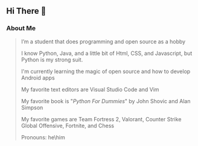 ## Hi There 👋

### About Me
> I’m a student that does programming and open source as a hobby
> 
>I know Python, Java, and a little bit of Html, CSS, and Javascript, but Python is my strong suit.
>
> I'm currently learning the magic of open source and how to develop Android apps
> 
> My favorite text editors are Visual Studio Code and Vim
> 
> My favorite book is "*Python For Dummies*" by John Shovic and Alan Simpson
> 
> My favorite games are Team Fortress 2, Valorant, Counter Strike Global Offensive, Fortnite, and Chess
> 
> Pronouns: he\him
> 



<!--
**UnrealApex/UnrealApex** is a ✨ _special_ ✨ repository because its `README.md` (this file) appears on your GitHub profile.

Here are some ideas to get you started:

- 🔭 I’m currently working on ...
- 🌱 I’m currently learning ...
- 👯 I’m looking to collaborate on ...
- 🤔 I’m looking for help with ...
- 💬 Ask me about ...
- 📫 How to reach me: ...
- 😄 Pronouns: he\him
- ⚡ Fun fact: ...
-->
